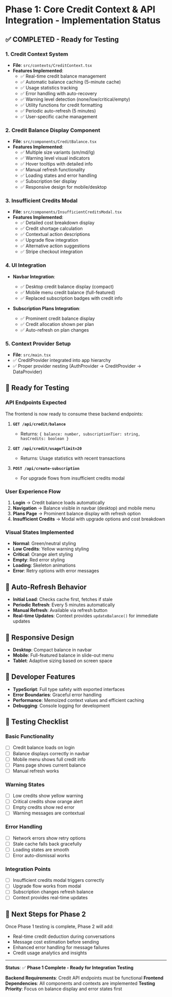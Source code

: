 # Phase 1: Core Credit Context & API Integration - Implementation Status

## ✅ **COMPLETED - Ready for Testing**

### **1. Credit Context System**

- **File**: `src/contexts/CreditContext.tsx`
- **Features Implemented**:
  - ✅ Real-time credit balance management
  - ✅ Automatic balance caching (5-minute cache)
  - ✅ Usage statistics tracking
  - ✅ Error handling with auto-recovery
  - ✅ Warning level detection (none/low/critical/empty)
  - ✅ Utility functions for credit formatting
  - ✅ Periodic auto-refresh (5 minutes)
  - ✅ User-specific cache management

### **2. Credit Balance Display Component**

- **File**: `src/components/CreditBalance.tsx`
- **Features Implemented**:
  - ✅ Multiple size variants (sm/md/lg)
  - ✅ Warning level visual indicators
  - ✅ Hover tooltips with detailed info
  - ✅ Manual refresh functionality
  - ✅ Loading states and error handling
  - ✅ Subscription tier display
  - ✅ Responsive design for mobile/desktop

### **3. Insufficient Credits Modal**

- **File**: `src/components/InsufficientCreditsModal.tsx`
- **Features Implemented**:
  - ✅ Detailed cost breakdown display
  - ✅ Credit shortage calculation
  - ✅ Contextual action descriptions
  - ✅ Upgrade flow integration
  - ✅ Alternative action suggestions
  - ✅ Stripe checkout integration

### **4. UI Integration**

- **Navbar Integration**:

  - ✅ Desktop credit balance display (compact)
  - ✅ Mobile menu credit balance (full-featured)
  - ✅ Replaced subscription badges with credit info

- **Subscription Plans Integration**:
  - ✅ Prominent credit balance display
  - ✅ Credit allocation shown per plan
  - ✅ Auto-refresh on plan changes

### **5. Context Provider Setup**

- **File**: `src/main.tsx`
- ✅ CreditProvider integrated into app hierarchy
- ✅ Proper provider nesting (AuthProvider → CreditProvider → DataProvider)

## 🎯 **Ready for Testing**

### **API Endpoints Expected**

The frontend is now ready to consume these backend endpoints:

1. **`GET /api/credit/balance`**

   - Returns: `{ balance: number, subscriptionTier: string, hasCredits: boolean }`

2. **`GET /api/credit/usage?limit=20`**

   - Returns: Usage statistics with recent transactions

3. **`POST /api/create-subscription`**
   - For upgrade flows from insufficient credits modal

### **User Experience Flow**

1. **Login** → Credit balance loads automatically
2. **Navigation** → Balance visible in navbar (desktop) and mobile menu
3. **Plans Page** → Prominent balance display with refresh option
4. **Insufficient Credits** → Modal with upgrade options and cost breakdown

### **Visual States Implemented**

- **Normal**: Green/neutral styling
- **Low Credits**: Yellow warning styling
- **Critical**: Orange alert styling
- **Empty**: Red error styling
- **Loading**: Skeleton animations
- **Error**: Retry options with error messages

## 🔄 **Auto-Refresh Behavior**

- **Initial Load**: Checks cache first, fetches if stale
- **Periodic Refresh**: Every 5 minutes automatically
- **Manual Refresh**: Available via refresh button
- **Real-time Updates**: Context provides `updateBalance()` for immediate updates

## 📱 **Responsive Design**

- **Desktop**: Compact balance in navbar
- **Mobile**: Full-featured balance in slide-out menu
- **Tablet**: Adaptive sizing based on screen space

## 🔧 **Developer Features**

- **TypeScript**: Full type safety with exported interfaces
- **Error Boundaries**: Graceful error handling
- **Performance**: Memoized context values and efficient caching
- **Debugging**: Console logging for development

## 🧪 **Testing Checklist**

### **Basic Functionality**

- [ ] Credit balance loads on login
- [ ] Balance displays correctly in navbar
- [ ] Mobile menu shows full credit info
- [ ] Plans page shows current balance
- [ ] Manual refresh works

### **Warning States**

- [ ] Low credits show yellow warning
- [ ] Critical credits show orange alert
- [ ] Empty credits show red error
- [ ] Warning messages are contextual

### **Error Handling**

- [ ] Network errors show retry options
- [ ] Stale cache falls back gracefully
- [ ] Loading states are smooth
- [ ] Error auto-dismissal works

### **Integration Points**

- [ ] Insufficient credits modal triggers correctly
- [ ] Upgrade flow works from modal
- [ ] Subscription changes refresh balance
- [ ] Context provides real-time updates

## 🚀 **Next Steps for Phase 2**

Once Phase 1 testing is complete, Phase 2 will add:

- Real-time credit deduction during conversations
- Message cost estimation before sending
- Enhanced error handling for message failures
- Credit usage analytics and insights

---

**Status**: ✅ **Phase 1 Complete - Ready for Integration Testing**

**Backend Requirements**: Credit API endpoints must be functional
**Frontend Dependencies**: All components and contexts are implemented
**Testing Priority**: Focus on balance display and error states first
